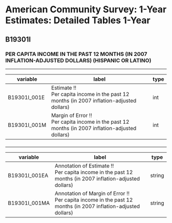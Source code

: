 # American Community Survey: 1-Year Estimates: Detailed Tables 1-Year

## B19301I

### PER CAPITA INCOME IN THE PAST 12 MONTHS (IN 2007 INFLATION-ADJUSTED DOLLARS) (HISPANIC OR LATINO)

___

| variable | label | type |
| ----- | ----- | ----- |
| B19301I_001E | Estimate !!<br>Per capita income in the past 12 months (in 2007 inflation-adjusted dollars) | int |
| B19301I_001M | Margin of Error !!<br>Per capita income in the past 12 months (in 2007 inflation-adjusted dollars) | int |
### 

___

| variable | label | type |
| ----- | ----- | ----- |
| B19301I_001EA | Annotation of Estimate !!<br>Per capita income in the past 12 months (in 2007 inflation-adjusted dollars) | string |
| B19301I_001MA | Annotation of Margin of Error !!<br>Per capita income in the past 12 months (in 2007 inflation-adjusted dollars) | string |

